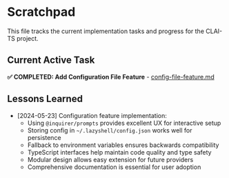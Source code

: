 # Scratchpad

This file tracks the current implementation tasks and progress for the CLAI-TS project.

## Current Active Task

**✅ COMPLETED: Add Configuration File Feature** - [config-file-feature.md](implementation-plan/config-file-feature.md)

## Lessons Learned

- [2024-05-23] Configuration feature implementation:
  - Using `@inquirer/prompts` provides excellent UX for interactive setup
  - Storing config in `~/.lazyshell/config.json` works well for persistence
  - Fallback to environment variables ensures backwards compatibility
  - TypeScript interfaces help maintain code quality and type safety
  - Modular design allows easy extension for future providers
  - Comprehensive documentation is essential for user adoption 